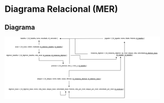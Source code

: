 # Diagrama Relacional (MER)

## Diagrama

![Diagrama Relacional](SBD1-Modulo1-Digimon-Diagrama%20Relacional.png "Diagrama Relacional")
